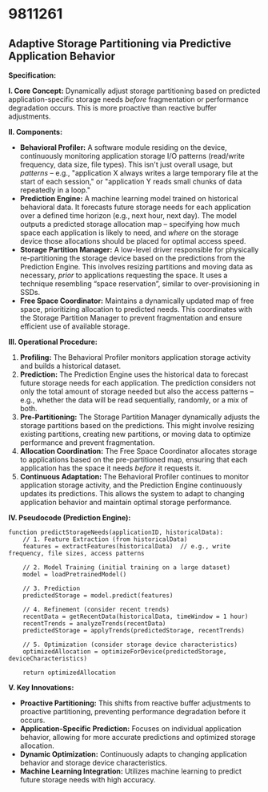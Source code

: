 # 9811261

## Adaptive Storage Partitioning via Predictive Application Behavior

**Specification:**

**I. Core Concept:** Dynamically adjust storage partitioning based on predicted application-specific storage needs *before* fragmentation or performance degradation occurs. This is more proactive than reactive buffer adjustments.

**II. Components:**

*   **Behavioral Profiler:** A software module residing on the device, continuously monitoring application storage I/O patterns (read/write frequency, data size, file types). This isn't just overall usage, but *patterns* – e.g., "application X always writes a large temporary file at the start of each session," or "application Y reads small chunks of data repeatedly in a loop."
*   **Prediction Engine:** A machine learning model trained on historical behavioral data. It forecasts future storage needs for each application over a defined time horizon (e.g., next hour, next day).  The model outputs a predicted storage allocation map – specifying how much space each application is likely to need, and *where* on the storage device those allocations should be placed for optimal access speed.
*   **Storage Partition Manager:** A low-level driver responsible for physically re-partitioning the storage device based on the predictions from the Prediction Engine. This involves resizing partitions and moving data as necessary, *prior* to applications requesting the space. It uses a technique resembling “space reservation”, similar to over-provisioning in SSDs.
*   **Free Space Coordinator:** Maintains a dynamically updated map of free space, prioritizing allocation to predicted needs. This coordinates with the Storage Partition Manager to prevent fragmentation and ensure efficient use of available storage.

**III. Operational Procedure:**

1.  **Profiling:** The Behavioral Profiler monitors application storage activity and builds a historical dataset.
2.  **Prediction:** The Prediction Engine uses the historical data to forecast future storage needs for each application.  The prediction considers not only the total amount of storage needed but also the access patterns – e.g., whether the data will be read sequentially, randomly, or a mix of both.
3.  **Pre-Partitioning:** The Storage Partition Manager dynamically adjusts the storage partitions based on the predictions. This might involve resizing existing partitions, creating new partitions, or moving data to optimize performance and prevent fragmentation.
4.  **Allocation Coordination:** The Free Space Coordinator allocates storage to applications based on the pre-partitioned map, ensuring that each application has the space it needs *before* it requests it.
5.  **Continuous Adaptation:** The Behavioral Profiler continues to monitor application storage activity, and the Prediction Engine continuously updates its predictions. This allows the system to adapt to changing application behavior and maintain optimal storage performance.

**IV. Pseudocode (Prediction Engine):**

```
function predictStorageNeeds(applicationID, historicalData):
    // 1. Feature Extraction (from historicalData)
    features = extractFeatures(historicalData)  // e.g., write frequency, file sizes, access patterns

    // 2. Model Training (initial training on a large dataset)
    model = loadPretrainedModel()

    // 3. Prediction
    predictedStorage = model.predict(features)

    // 4. Refinement (consider recent trends)
    recentData = getRecentData(historicalData, timeWindow = 1 hour)
    recentTrends = analyzeTrends(recentData)
    predictedStorage = applyTrends(predictedStorage, recentTrends)

    // 5. Optimization (consider storage device characteristics)
    optimizedAllocation = optimizeForDevice(predictedStorage, deviceCharacteristics)

    return optimizedAllocation
```

**V. Key Innovations:**

*   **Proactive Partitioning:**  This shifts from reactive buffer adjustments to proactive partitioning, preventing performance degradation before it occurs.
*   **Application-Specific Prediction:**  Focuses on individual application behavior, allowing for more accurate predictions and optimized storage allocation.
*   **Dynamic Optimization:**  Continuously adapts to changing application behavior and storage device characteristics.
*   **Machine Learning Integration:** Utilizes machine learning to predict future storage needs with high accuracy.